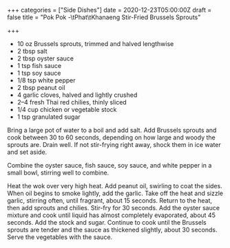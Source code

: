 +++
categories = ["Side Dishes"]
date = 2020-12-23T05:00:00Z
draft = false
title = "Pok Pok -\tPhat\tKhanaeng Stir-Fried Brussels Sprouts"

+++
* 10 oz Brussels sprouts, trimmed and halved lengthwise 
* 2 tbsp salt 
* 2 tbsp oyster sauce 
* 1 tsp fish sauce 
* 1 tsp soy sauce 
* 1/8 tsp white pepper 
* 2 tbsp peanut oil 
* 4 garlic cloves, halved and lightly crushed 
* 2–4 fresh Thai red chilies, thinly sliced 
* 1/4 cup chicken or vegetable stock 
* 1 tsp granulated sugar

Bring a large pot of water to a boil and add salt. Add Brussels sprouts and cook between 30 to 60 seconds, depending on how large and woody the sprouts are. Drain well. If not stir-frying right away, shock them in ice water and set aside. 

Combine the oyster sauce, fish sauce, soy sauce, and white pepper in a small bowl, stirring well to combine. 

Heat the wok over very high heat. Add peanut oil, swirling to coat the sides. When oil begins to smoke lightly, add the garlic. Take off the heat and sizzle garlic, stirring often, until fragrant, about 15 seconds. Return to the heat, then add sprouts and chilies. Stir-fry for 30 seconds. Add the oyster sauce mixture and cook until liquid has almost completely evaporated, about 45 seconds. Add the stock and sugar. Continue to cook until the Brussels sprouts are tender and the sauce as thickened slightly, about 30 seconds. Serve the vegetables with the sauce.